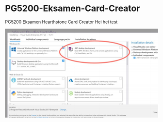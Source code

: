 # PG5200-Eksamen-Card-Creator
PG5200 Eksamen Hearthstone Card Creator
Hei hei test

![alt text](https://github.com/Bryhn-Bjolgerud/images/blob/main/toolsprogreadmebilde1.png)
